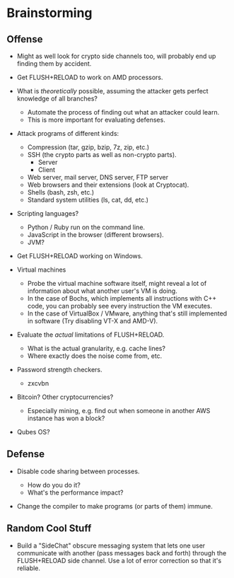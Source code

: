 Brainstorming
=============

Offense
-------

- Might as well look for crypto side channels too, will probably end up finding
  them by accident.

- Get FLUSH+RELOAD to work on AMD processors.

- What is *theoretically* possible, assuming the attacker gets perfect knowledge
  of all branches?
    - Automate the process of finding out what an attacker could learn.
    - This is more important for evaluating defenses.

- Attack programs of different kinds:
    - Compression (tar, gzip, bzip, 7z, zip, etc.)
    - SSH (the crypto parts as well as non-crypto parts).
        - Server
        - Client
    - Web server, mail server, DNS server, FTP server
    - Web browsers and their extensions (look at Cryptocat).
    - Shells (bash, zsh, etc.)
    - Standard system utilities (ls, cat, dd, etc.)

- Scripting languages?
    - Python / Ruby run on the command line.
    - JavaScript in the browser (different browsers).
    - JVM?

- Get FLUSH+RELOAD working on Windows.

- Virtual machines
    - Probe the virtual machine software itself, might reveal a lot of
      information about what another user's VM is doing.
    - In the case of Bochs, which implements all instructions with C++ code, you
      can probably see every instruction the VM executes.
    - In the case of VirtualBox / VMware, anything that's still implemented in
      software (Try disabling VT-X and AMD-V).

- Evaluate the *actual* limitations of FLUSH+RELOAD.
    - What is the actual granularity, e.g. cache lines?
    - Where exactly does the noise come from, etc.

- Password strength checkers.
    - zxcvbn

- Bitcoin? Other cryptocurrencies?
    - Especially mining, e.g. find out when someone in another AWS instance has
      won a block?

- Qubes OS?

Defense
-------

- Disable code sharing between processes.
    - How do you do it?
    - What's the performance impact?

- Change the compiler to make programs (or parts of them) immune.

Random Cool Stuff
-----------------

- Build a "SideChat" obscure messaging system that lets one user communicate
  with another (pass messages back and forth) through the FLUSH+RELOAD side
  channel. Use a lot of error correction so that it's reliable.
